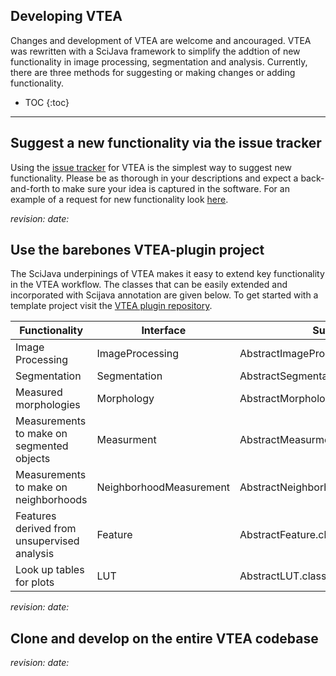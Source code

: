 <h2>Developing VTEA</h2>

Changes and development of VTEA are welcome and ancouraged.  VTEA was rewritten with a SciJava framework to simplify the addtion of new functionality in image processing, segmentation and analysis.  Currently, there are three methods for suggesting or making changes or adding functionality. 

* TOC
{:toc}

-----

## Suggest a new functionality via the issue tracker

Using the [issue tracker](https://github.com/icbm-iupui/volumetric-tissue-exploration-analysis/issues) for VTEA is the simplest way to suggest new functionality.  Please be as thorough in your descriptions and expect a back-and-forth to make sure your idea is captured in the software.  For an example of a request for new functionality look [here](https://github.com/icbm-iupui/volumetric-tissue-exploration-analysis/issues/56).

*revision:*   *date:* 

## Use the barebones VTEA-plugin project

The SciJava underpinings of VTEA makes it easy to extend key functionality in the VTEA workflow. The classes that can be easily extended and incorporated with Scijava annotation are given below. To get started with a template project visit the [VTEA plugin repository](https://github.com/icbm-iupui/vtea_plugin).

|Functionality|Interface|Superclass|
|-------------|---------|----------|
|Image Processing|ImageProcessing|AbstractImageProcessing.class|
|Segmentation|Segmentation|AbstractSegmentation.class|
|Measured morphologies|Morphology|AbstractMorphology.class|
|Measurements to make on segmented objects|Measurment|AbstractMeasurment.class|
|Measurements to make on neighborhoods|NeighborhoodMeasurement|AbstractNeighborhoodMeasurement.class|
|Features derived from unsupervised analysis|Feature|AbstractFeature.class|
|Look up tables for plots|LUT|AbstractLUT.class|

*revision:*   *date:* 

## Clone and develop on the entire VTEA codebase

*revision:*   *date:* 


